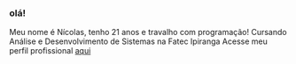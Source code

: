 ### olá!
Meu nome é Nícolas, tenho 21 anos e travalho com programação!
Cursando Análise e Desenvolvimento de Sistemas na Fatec Ipiranga
Acesse meu perfil profissional <a href="https://www.linkedin.com/in/nicolas-arcas-01063712a/">aqui</a>

<!--
**nicolasarcas/nicolasarcas** is a ✨ _special_ ✨ repository because its `README.md` (this file) appears on your GitHub profile.

Here are some ideas to get you started:

- 🔭 I’m currently working on ...
- 🌱 I’m currently learning ...
- 👯 I’m looking to collaborate on ...
- 🤔 I’m looking for help with ...
- 💬 Ask me about ...
- 📫 How to reach me: ...
- 😄 Pronouns: ...
- ⚡ Fun fact: ...
-->
